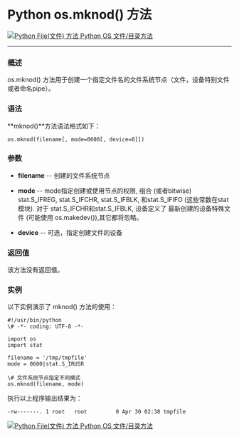Python os.mknod() 方法
====================

 [![Python File(文件) 方法](../images/up.gif) Python OS 文件/目录方法](os-file-methods.html)

* * *

### 概述

os.mknod() 方法用于创建一个指定文件名的文件系统节点（文件，设备特别文件或者命名pipe）。

### 语法

**mknod()**方法语法格式如下：
```
os.mknod(filename[, mode=0600[, device=0]])
```
### 参数

*   **filename** \-\- 创建的文件系统节点
    
*   **mode** \-\- mode指定创建或使用节点的权限, 组合 (或者bitwise) stat.S\_IFREG, stat.S\_IFCHR, stat.S\_IFBLK, 和stat.S\_IFIFO (这些常数在stat模块). 对于 stat.S\_IFCHR和stat.S\_IFBLK, 设备定义了 最新创建的设备特殊文件 (可能使用 os.makedev()),其它都将忽略。
    
*   **device** \-\- 可选，指定创建文件的设备
    

### 返回值

该方法没有返回值。

### 实例

以下实例演示了 mknod() 方法的使用：
```
#!/usr/bin/python
\# -*- coding: UTF-8 -*-

import os
import stat

filename = '/tmp/tmpfile'
mode = 0600|stat.S_IRUSR

\# 文件系统节点指定不同模式
os.mknod(filename, mode)
```
执行以上程序输出结果为：
```
-rw-------. 1 root   root         0 Apr 30 02:38 tmpfile
```
 [![Python File(文件) 方法](../images/up.gif) Python OS 文件/目录方法](os-file-methods.html)